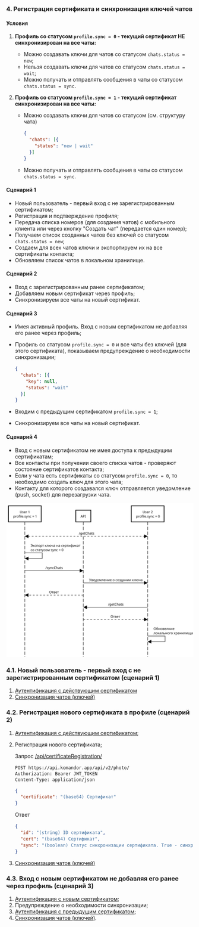 ### 4. Регистрация сертификата и синхронизация ключей чатов

#### Условия

1. **Профиль со статусом `profile.sync = 0` - текущий сертификат НЕ синхронизирован на все чаты:**
   - Можно создавать ключи для чатов со статусом `chats.status = new`;
   - Нельзя создавать ключи для чатов со статусом `chats.status = wait`;
   - Можно получать и отправлять сообщения в чаты со статусом `chats.status = sync`.

2. **Профиль со статусом `profile.sync = 1` - текущий сертификат синхронизирован на все чаты:**
   - Можно создавать ключи для чатов со статусом (см. структуру чата)
   
     ```json
     {
       "chats": [{
         "status": "new | wait"
       }]
     }
     ```
   - Можно получать и отправлять сообщения в чаты со статусом `chats.status = sync`.

#### Сценарий 1

- Новый пользователь - первый вход с не зарегистрированным сертификатом;
- Регистрация и подтверждение профиля;
- Передача списка номеров (для создания чатов) с мобильного клиента или через кнопку "Создать чат" (передается один номер);
- Получаем список созданных чатов без ключей со статусом `chats.status = new`;
- Создаем для всех чатов ключи и экспортируем их на все сертификаты контакта;
- Обновляем список чатов в локальном хранилище.

#### Сценарий 2

- Вход с зарегистрированным ранее сертификатом;
- Добавляем новым сертификат через профиль;
- Синхронизируем все чаты на новый сертификат.

#### Сценарий 3

- Имея активный профиль. Вход с новым сертификатом не добавляя его ранее через профиль;
- Профиль со статусом `profile.sync = 0` и все чаты без ключей (для этого сертификата),
показываем предупреждение о необходимости синхронизации;

     ```json
     {
       "chats": [{
         "key": null,
         "status": "wait"
       }]
     }
     ```

- Входим с предыдущим сертификатом `profile.sync = 1`;
- Синхронизируем все чаты на новый сертификат.

#### Сценарий 4

- Вход с новым сертификатом не имея доступа к предыдущим сертификатам;
- Все контакты при получении своего списка чатов - проверяют состояние сертификатов контакта;
- Если у чата есть сертификаты со статусом `profile.sync = 0`, то необходимо создать ключ для этого чата;
- Контакту для которого создавался ключ отправляется уведомление (push, socket) для перезагрузки чата.

![](../img/4.certificate.svg)

### 4.1. Новый пользователь - первый вход с не зарегистрированным сертификатом (сценарий 1)

1. [Аутентификация с действующим сертификатом](1.auth.md#s1)
2. [Синхронизация чатов (ключей)](6.chats.md)

### 4.2. Регистрация нового сертификата в профиле (сценарий 2)

1. [Аутентификация с действующим сертификатом](1.auth.md#s1);
2. Регистрация нового сертификата;
   
   Запрос [/api/certificateRegistration/](https://api.komandor.app/docs/static/index.html#/Auth/post_api_certificateRegistration_)
   ```http request
   POST https://api.komandor.app/api/v2/photo/
   Authorization: Bearer JWT_TOKEN
   Content-Type: application/json
   ```
   ```json
   {
     "certificate": "(base64) Сертификат"
   }
   ```

   Ответ

    ```json
    {
      "id": "(string) ID сертификата",
      "cert": "(base64) Сертификат",
      "sync": "(boolean) Статус синхронизации сертификата. True - синхронизирован, false - не синхронизирован"
    }
    ```
3. [Синхронизация чатов (ключей)](6.chats.md)

### 4.3. Вход с новым сертификатом не добавляя его ранее через профиль (сценарий 3)

1. [Аутентификация с новым сертификатом](1.auth.md#s1);
2. Предупреждение о необходимости синхронизации;
3. [Аутентификация с предыдущим сертификатом](1.auth.md#s1);
4. [Синхронизация чатов (ключей)](6.chats.md).
